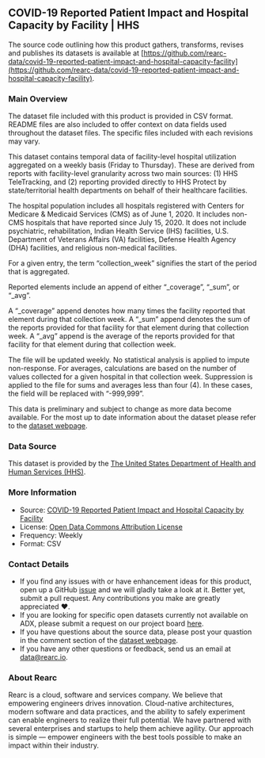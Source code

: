 ## COVID-19 Reported Patient Impact and Hospital Capacity by Facility | HHS

The source code outlining how this product gathers, transforms, revises and publishes its datasets is available at [https://github.com/rearc-data/covid-19-reported-patient-impact-and-hospital-capacity-facility](https://github.com/rearc-data/covid-19-reported-patient-impact-and-hospital-capacity-facility).

### Main Overview
The dataset file included with this product is provided in CSV format. README files are also included to offer context on data fields used throughout the dataset files. The specific files included with each revisions may vary.

This dataset contains temporal data of facility-level hospital utilization aggregated on a weekly basis (Friday to Thursday). These are derived from reports with facility-level granularity across two main sources: (1) HHS TeleTracking, and (2) reporting provided directly to HHS Protect by state/territorial health departments on behalf of their healthcare facilities.

The hospital population includes all hospitals registered with Centers for Medicare & Medicaid Services (CMS) as of June 1, 2020. It includes non-CMS hospitals that have reported since July 15, 2020. It does not include psychiatric, rehabilitation, Indian Health Service (IHS) facilities, U.S. Department of Veterans Affairs (VA) facilities, Defense Health Agency (DHA) facilities, and religious non-medical facilities.

For a given entry, the term “collection_week” signifies the start of the period that is aggregated. 

Reported elements include an append of either “_coverage”, “_sum”, or “_avg”.

A “_coverage” append denotes how many times the facility reported that element during that collection week.
A “_sum” append denotes the sum of the reports provided for that facility for that element during that collection week.
A “_avg” append is the average of the reports provided for that facility for that element during that collection week.

The file will be updated weekly. No statistical analysis is applied to impute non-response. For averages, calculations are based on the number of values collected for a given hospital in that collection week. Suppression is applied to the file for sums and averages less than four (4). In these cases, the field will be replaced with “-999,999”.

This data is preliminary and subject to change as more data become available. For the most up to date information about the dataset please refer to the [dataset webpage](https://healthdata.gov/dataset/covid-19-reported-patient-impact-and-hospital-capacity-facility).

### Data Source
This dataset is provided by the [The United States Department of Health and Human Services (HHS)](https://healthdata.gov/agencies/department-health-human-services).

### More Information
- Source: [COVID-19 Reported Patient Impact and Hospital Capacity by Facility](https://healthdata.gov/dataset/covid-19-reported-patient-impact-and-hospital-capacity-facility)
- License: [Open Data Commons Attribution License](https://opendatacommons.org/licenses/by/1.0/)
- Frequency: Weekly
- Format: CSV

### Contact Details
- If you find any issues with or have enhancement ideas for this product, open up a GitHub [issue](https://github.com/rearc-data/covid-19-reported-patient-impact-and-hospital-capacity-facility/issues) and we will gladly take a look at it. Better yet, submit a pull request. Any contributions you make are greatly appreciated :heart:.
- If you are looking for specific open datasets currently not available on ADX, please submit a request on our project board [here](https://github.com/orgs/rearc-data/projects/1).
- If you have questions about the source data, please post your quastion in the comment section of the [dataset webpage](https://healthdata.gov/dataset/covid-19-reported-patient-impact-and-hospital-capacity-facility).
- If you have any other questions or feedback, send us an email at data@rearc.io.

### About Rearc
Rearc is a cloud, software and services company. We believe that empowering engineers drives innovation. Cloud-native architectures, modern software and data practices, and the ability to safely experiment can enable engineers to realize their full potential. We have partnered with several enterprises and startups to help them achieve agility. Our approach is simple — empower engineers with the best tools possible to make an impact within their industry.
